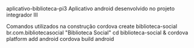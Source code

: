 aplicativo-biblioteca-pi3
Aplicativo android desenvolvido no projeto integrador III

Comandos utilizados na construção
cordova create biblioteca-social br.com.bibliotecasocial "Biblioteca Social"
cd biblioteca-social & cordova platform add android
cordova build android
